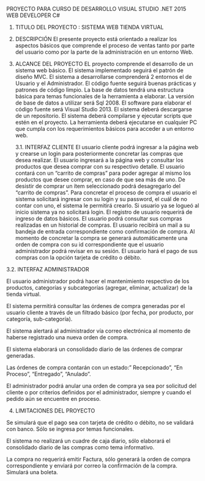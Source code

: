 PROYECTO PARA CURSO DE DESARROLLO VISUAL STUDIO .NET 2015 WEB DEVELOPER C#

1.	TITULO DEL PROYECTO		:	SISTEMA WEB TIENDA VIRTUAL

2.	DESCRIPCIÓN
El presente proyecto está orientado a realizar los aspectos básicos que comprende el proceso de ventas tanto por parte del usuario como por la parte de la administración en un entorno Web.
3.	ALCANCE  DEL PROYECTO
EL proyecto comprende el desarrollo de un sistema web básico.
El sistema implementado seguirá el patrón de diseño MVC.
El sistema a desarrollarse comprenderá 2 entornos el de Usuario y el Administrador.
El código fuente seguirá buenas prácticas y patrones de código limpio.
La base de datos tendrá una estructura básica para temas funcionales de la herramienta a elaborar.
La versión de base de datos a utilizar será Sql 2008.
El software para elaborar el código fuente será Visual Studio 2013.
El sistema deberá descargarse de un repositorio.
El sistema deberá compilarse y ejecutar scripts que estén en el proyecto.
La herramienta deberá ejecutarse en cualquier PC que cumpla con los requerimientos básicos para acceder a un entorno web.

    3.1.	INTERFAZ CLIENTE
El usuario cliente podrá ingresar a la página web y crearse un login para posteriormente concretar las compras que desea realizar.
El usuario ingresará a la página web y consultar los productos que desea comprar con su respectivo detalle.
El usuario contará con un “carrito de compras” para poder agregar al mismo los productos que desee comprar, en caso de que sea más de uno.
De desistir de comprar un ítem seleccionado podrá desagregarlo del “carrito de compras”.
Para concretar el proceso de compra el usuario el sistema solicitará  ingresar con su login y su password, el cuál de no contar con uno, el sistema le permitirá crearlo. Si usuario ya se logueó al inicio sistema ya no solicitará login.
El registro de usuario requerirá de ingreso de datos básicos.
El usuario podrá consultar sus compras realizadas en un historial de compras.
El usuario recibirá un mail a su bandeja de entrada correspondiente como confirmación de compra.
Al momento de concretar la compra se generará automáticamente una orden de compra con su id correspondiente que el usuario administrador podrá revisar en su sesión.
El usuario hará el pago de sus compras con la opción tarjeta de crédito o débito.

3.2.	INTERFAZ ADMINISTRADOR

El usuario administrador podrá hacer el mantenimiento respectivo de los productos, categorías y subcategorías (agregar, eliminar, actualizar) de la tienda virtual.

El sistema permitirá consultar las órdenes de compra generadas por el usuario cliente a través de un filtrado básico (por fecha, por producto, por categoría, sub-categoría).

El sistema  alertará al administrador vía correo electrónica  al momento de haberse registrado una nueva orden de compra.

El sistema elaborará un consolidado diario de las órdenes de comprar generadas.

Las órdenes de compra contarán con un estado:” Recepcionado”, “En Proceso”, “Entregado”, “Anulado”.

El administrador podrá anular una orden de compra ya sea por solicitud del cliente o por criterios definidos por el administrador, siempre y cuando el pedido aún se encuentre en proceso.

4.	LIMITACIONES  DEL PROYECTO

Se simulará que el pago sea con tarjeta de crédito o débito,  no se validará con banco. Sólo se ingresa por temas funcionales.

El sistema no realizará un cuadre de caja diario, sólo elaborará el consolidado diario de las compras como tema informativo.

La compra no requerirá emitir Factura, sólo generará la orden de compra correspondiente y enviará por correo la confirmación de la compra. Simulará una boleta.

